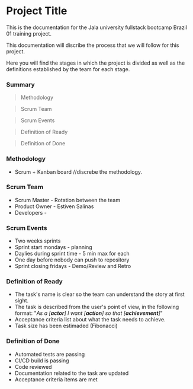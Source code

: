 # Project Title

This is the documentation for the Jala university fullstack bootcamp Brazil 01 training project.

This documentation will discribe the process that we will follow for this project.

Here you will find the stages in which the project is divided as well as the definitions established by the team for each stage.

### Summary

> Methodology

> Scrum Team

> Scrum Events

> Definition of Ready

> Definition of Done

### Methodology

- Scrum + Kanban board //discrebe the methodology.

### Scrum Team

- Scrum Master - Rotation between the team
- Product Owner - Estiven Salinas
- Developers -

### Scrum Events

- Two weeks sprints
- Sprint start mondays - planning
- Daylies during sprint time - 5 min max for each
- One day before nobody can push to repository
- Sprint closing fridays - Demo/Review and Retro

### Definition of Ready

- The task's name is clear so the team can understand the story at first sight.
- The task is described from the user's point of view, in the following format:
  "*As a [**actor**] I want [**action**] so that [**achievement**]*"
- Acceptance criteria list about what the task needs to achieve.
- Task size has been estimaded (Fibonacci)

### Definition of Done

- Automated tests are passing
- CI/CD build is passing
- Code reviewed
- Documentation related to the task are updated
- Acceptance criteria items are met
